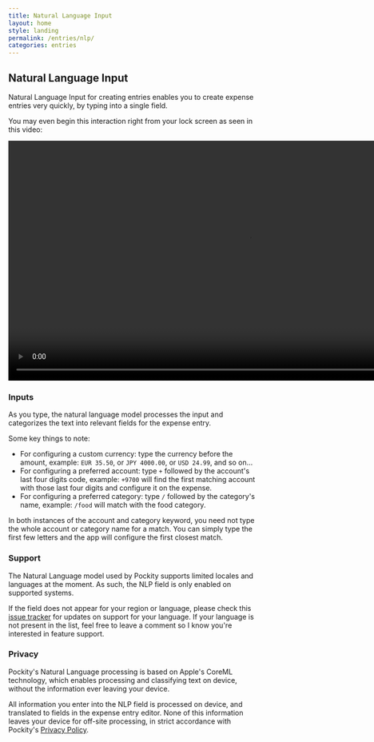 ```yaml
---
title: Natural Language Input
layout: home
style: landing
permalink: /entries/nlp/
categories: entries
---
```


## Natural Language Input

Natural Language Input for creating entries enables you to create expense entries very quickly, by typing into a single field. 

You may even begin this interaction right from your lock screen as seen in this video:

<video controls height="480">
  <source src="/assets/images/entries/nlp.webm" type="video/webm" />
  <source src="/assets/images/entries/nlp.mov" type="video/mp4" />
</video>

### Inputs

As you type, the natural language model processes the input and categorizes the text into relevant fields for the expense entry. 

Some key things to note:

- For configuring a custom currency: type the currency before the amount, example: `EUR 35.50`, or `JPY 4000.00`, or `USD 24.99`, and so on...
- For configuring a preferred account: type `+` followed by the account's last four digits code, example: `+9700` will find the first matching account with those last four digits and configure it on the expense. 
- For configuring a preferred category: type `/` followed by the category's name, example: `/food` will match with the food category. 

In both instances of the account and category keyword, you need not type the whole account or category name for a match. You can simply type the first few letters and the app will configure the first closest match. 

### Support

The Natural Language model used by Pockity supports limited locales and languages at the moment. As such, the NLP field is only enabled on supported systems. 

If the field does not appear for your region or language, please check this [issue tracker](https://github.com/Pockity/tracker/issues/5) for updates on support for your language. If your language is not present in the list, feel free to leave a comment so I know you're interested in feature support. 

### Privacy

Pockity's Natural Language processing is based on Apple's CoreML technology, which enables processing and classifying text on device, without the information ever leaving your device. 

All information you enter into the NLP field is processed on device, and translated to fields in the expense entry editor. None of this information leaves your device for off-site processing, in strict accordance with Pockity's [Privacy Policy](https://pockity.app/privacy/). 
